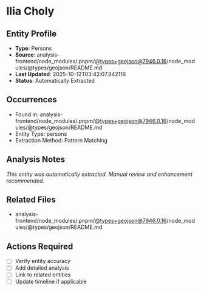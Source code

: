 # Ilia Choly

## Entity Profile
- **Type**: Persons
- **Source**: analysis-frontend/node_modules/.pnpm/@types+geojson@7946.0.16/node_modules/@types/geojson/README.md
- **Last Updated**: 2025-10-12T03:42:07.842116
- **Status**: Automatically Extracted

## Occurrences
- Found in: analysis-frontend/node_modules/.pnpm/@types+geojson@7946.0.16/node_modules/@types/geojson/README.md
- Entity Type: persons
- Extraction Method: Pattern Matching

## Analysis Notes
*This entity was automatically extracted. Manual review and enhancement recommended.*

## Related Files
- analysis-frontend/node_modules/.pnpm/@types+geojson@7946.0.16/node_modules/@types/geojson/README.md

## Actions Required
- [ ] Verify entity accuracy
- [ ] Add detailed analysis
- [ ] Link to related entities
- [ ] Update timeline if applicable
